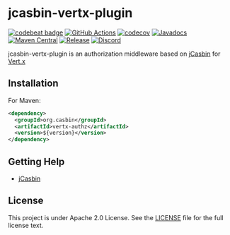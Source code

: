 # jcasbin-vertx-plugin

[![codebeat badge](https://codebeat.co/badges/8b0e8982-7b3d-47d5-b774-5af9c29383df)](https://codebeat.co/projects/github-com-jcasbin-vertx-authz-master)
[![GitHub Actions](https://github.com/jcasbin/vertx-authz/workflows/build/badge.svg)](https://github.com/jcasbin/vertx-authz/actions)
[![codecov](https://codecov.io/gh/jcasbin/vertx-authz/branch/master/graph/badge.svg?token=7nzieLLEUn)](https://codecov.io/gh/jcasbin/vertx-authz)
[![Javadocs](https://www.javadoc.io/badge/org.casbin/vertx-authz.svg)](https://www.javadoc.io/doc/org.casbin/vertx-authz)
[![Maven Central](https://img.shields.io/maven-central/v/org.casbin/vertx-authz.svg)](https://mvnrepository.com/artifact/org.casbin/vertx-authz/latest)
[![Release](https://img.shields.io/github/release/jcasbin/vertx-authz.svg)](https://github.com/jcasbin/vertx-authz/releases/latest)
[![Discord](https://img.shields.io/discord/1022748306096537660?logo=discord&label=discord&color=5865F2)](https://discord.gg/S5UjpzGZjN)

jcasbin-vertx-plugin is an authorization middleware based on [jCasbin](https://github.com/casbin/jcasbin) for [Vert.x](https://vertx.io/)

## Installation

For Maven:

```xml
<dependency>
  <groupId>org.casbin</groupId>
  <artifactId>vertx-authz</artifactId>
  <version>${version}</version>
</dependency>
```

## Getting Help

- [jCasbin](https://github.com/casbin/jcasbin)

## License

This project is under Apache 2.0 License. See the [LICENSE](LICENSE) file for the full license text.
